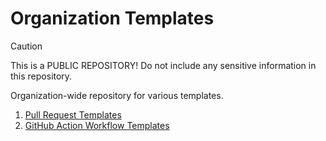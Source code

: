 # Organization Templates

> [!CAUTION]
> This is a PUBLIC REPOSITORY! Do not include any sensitive information in this repository.

Organization-wide repository for various templates.

1. [Pull Request Templates](https://docs.github.com/en/communities/using-templates-to-encourage-useful-issues-and-pull-requests/creating-a-pull-request-template-for-your-repository)
1. [GitHub Action Workflow Templates](https://docs.github.com/en/actions/sharing-automations/creating-workflow-templates-for-your-organization)
